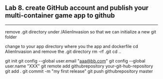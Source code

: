 ## Lab 8. create GitHub account and publish your multi-container game app to github
___




remove .git directory under /AlienInvasion so that we can initialize a new git folder

change to your app directory where you the app and dockerfile
cd AlienInvasion and remove the .git directory
rm -rf .git
cd ..

git init
git config --global user.email "aaa@bb.com"
git config --global user.name "XXX"
git remote add githubrepository your-git-hub-repository
git add .
git commit -m "my first release"
git push githubrepository master
